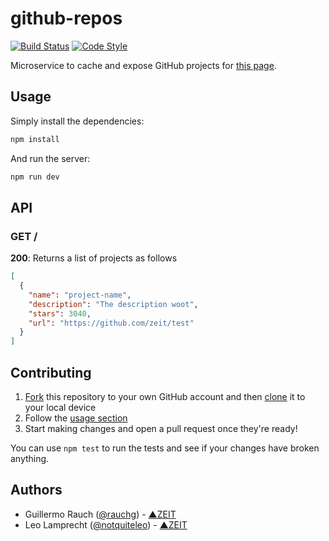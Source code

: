 # github-repos

[![Build Status](https://travis-ci.org/zeit/github-repos.svg?branch=master)](https://travis-ci.org/zeit/github-repos)
[![Code Style](https://badgen.net/badge/code%20style/airbnb/fd5c63)](https://github.com/airbnb/javascript)

Microservice to cache and expose GitHub projects for [this page](https://zeit.co/oss).

## Usage

Simply install the dependencies:

```bash
npm install
```

And run the server:

```bash
npm run dev
```

## API

### GET /

**200**: Returns a list of projects as follows

```json
[
  {
    "name": "project-name",
    "description": "The description woot",
    "stars": 3040,
    "url": "https://github.com/zeit/test"
  }
]
```

## Contributing

1. [Fork](https://help.github.com/articles/fork-a-repo/) this repository to your own GitHub account and then [clone](https://help.github.com/articles/cloning-a-repository/) it to your local device
2. Follow the [usage section](#usage)
3. Start making changes and open a pull request once they're ready!

You can use `npm test` to run the tests and see if your changes have broken anything.

## Authors

- Guillermo Rauch ([@rauchg](https://twitter.com/rauchg)) - [▲ZEIT](https://zeit.co)
- Leo Lamprecht ([@notquiteleo](https://twitter.com/notquiteleo)) - [▲ZEIT](https://zeit.co)

